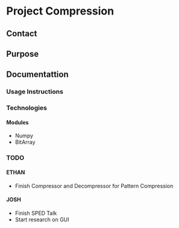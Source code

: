 # Project Compression

## Contact

## Purpose

## Documentattion

### Usage Instructions

### Technologies

#### Modules
* Numpy
* BitArray

### TODO
#### ETHAN
* Finish Compressor and Decompressor for Pattern Compression

#### JOSH
* Finish SPED Talk
* Start research on GUI
